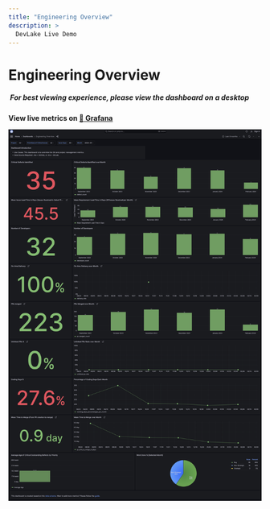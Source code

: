 ```yaml
---
title: "Engineering Overview"
description: >
  DevLake Live Demo
---
```


# Engineering Overview

<div className="info">
  <h5>
    <img
      src="https://user-images.githubusercontent.com/84442212/197146839-c2d116e6-e0b8-40a0-bb29-e51fb4805a81.png"
      alt=""
      width="3%"
    /> For best viewing experience, please view the dashboard on a desktop
  </h5>
</div>

**View live metrics on [🔗 Grafana](https://grafana-lake.demo.devlake.io/grafana/d/ZF6abXX7z/engineering-overview?orgId=1)**

![EngineeringOverview](./EngineeringOverview.png)

<!-- <iframe src="https://grafana-lake.demo.devlake.io/grafana/d/ZF6abXX7z/engineering-overview?orgId=1" width="135%" height="3080px"></iframe> -->
